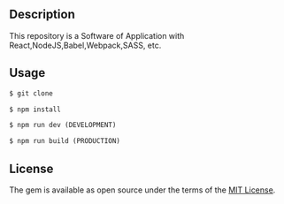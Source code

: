## Description

This repository is a Software of Application with React,NodeJS,Babel,Webpack,SASS, etc.

## Usage

```html
$ git clone

$ npm install 

$ npm run dev (DEVELOPMENT) 

$ npm run build (PRODUCTION)
```

## License

The gem is available as open source under the terms of the [MIT License](http://opensource.org/licenses/MIT).
